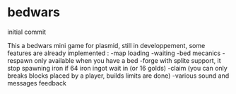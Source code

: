 # bedwars
initial commit

This a bedwars mini game for plasmid, still in developpement, some features are already implemented :
-map loading
-waiting
-bed mecanics
-respawn only available when you have a bed
-forge with splite support, it stop spawning iron if 64 iron ingot wait in (or 16 golds)
-claim (you can only breaks blocks placed by a player, builds limits are done)
-various sound and messages feedback 
